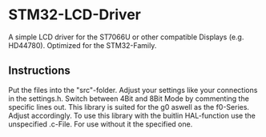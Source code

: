 # STM32-LCD-Driver

A simple LCD driver for the ST7066U or other compatible Displays (e.g. HD44780). Optimized for the STM32-Family.

## Instructions

Put the files into the "src"-folder. Adjust your settings like your connections in the settings.h. Switch between 4Bit and 8Bit Mode by commenting the specific lines out. This library is suited for the g0 aswell as the f0-Series. Adjust accordingly.
To use this library with the buitlin HAL-function use the unspecified .c-File. For use without it the specified one.
